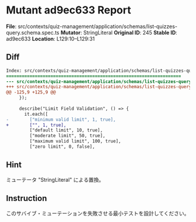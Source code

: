 # Mutant ad9ec633 Report

**File**: src/contexts/quiz-management/application/schemas/list-quizzes-query.schema.spec.ts
**Mutator**: StringLiteral
**Original ID**: 245
**Stable ID**: ad9ec633
**Location**: L129:10–L129:31

## Diff

```diff
Index: src/contexts/quiz-management/application/schemas/list-quizzes-query.schema.spec.ts
===================================================================
--- src/contexts/quiz-management/application/schemas/list-quizzes-query.schema.spec.ts	original
+++ src/contexts/quiz-management/application/schemas/list-quizzes-query.schema.spec.ts	mutated #245
@@ -125,9 +125,9 @@
     });
 
     describe("Limit Field Validation", () => {
       it.each([
-        ["minimum valid limit", 1, true],
+        ["", 1, true],
         ["default limit", 10, true],
         ["moderate limit", 50, true],
         ["maximum valid limit", 100, true],
         ["zero limit", 0, false],
```

## Hint

ミューテータ "StringLiteral" による置換。

## Instruction

このサバイブ・ミューテーションを失敗させる最小テストを設計してください。
